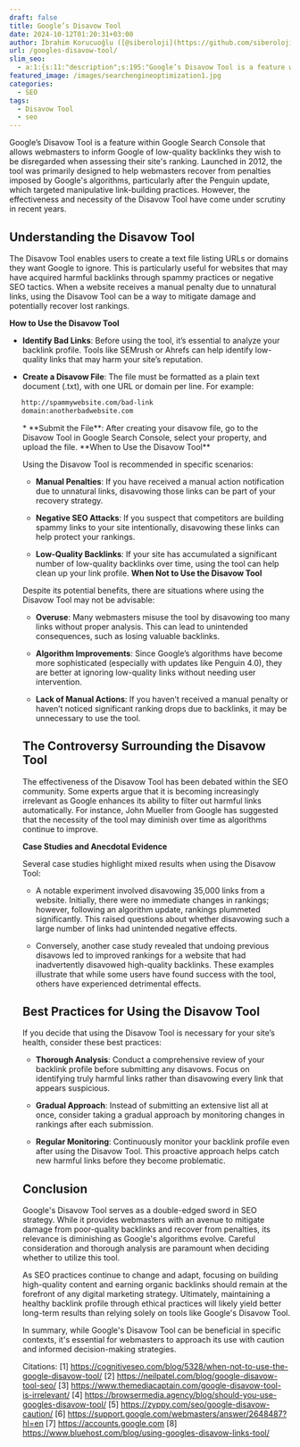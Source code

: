 ```yaml
---
draft: false
title: Google’s Disavow Tool
date: 2024-10-12T01:20:31+03:00
author: İbrahim Korucuoğlu ([@siberoloji](https://github.com/siberoloji))
url: /googles-disavow-tool/
slim_seo:
  - a:1:{s:11:"description";s:195:"Google’s Disavow Tool is a feature within Google Search Console that allows webmasters to inform Google of low-quality backlinks they wish to be disregarded when assessing their site's ranking.";}
featured_image: /images/searchengineoptimization1.jpg
categories:
  - SEO
tags:
  - Disavow Tool
  - seo
---
```

Google’s Disavow Tool is a feature within Google Search Console that allows webmasters to inform Google of low-quality backlinks they wish to be disregarded when assessing their site's ranking. Launched in 2012, the tool was primarily designed to help webmasters recover from penalties imposed by Google's algorithms, particularly after the Penguin update, which targeted manipulative link-building practices. However, the effectiveness and necessity of the Disavow Tool have come under scrutiny in recent years.

## Understanding the Disavow Tool

The Disavow Tool enables users to create a text file listing URLs or domains they want Google to ignore. This is particularly useful for websites that may have acquired harmful backlinks through spammy practices or negative SEO tactics. When a website receives a manual penalty due to unnatural links, using the Disavow Tool can be a way to mitigate damage and potentially recover lost rankings.

**How to Use the Disavow Tool**
* **Identify Bad Links**: Before using the tool, it’s essential to analyze your backlink profile. Tools like SEMrush or Ahrefs can help identify low-quality links that may harm your site’s reputation.

* **Create a Disavow File**: The file must be formatted as a plain text document (.txt), with one URL or domain per line. For example:

```bash
   http://spammywebsite.com/bad-link
   domain:anotherbadwebsite.com
```
<!-- wp:list {"ordered":true,"start":3} -->
<ol start="3" class="wp-block-list">* **Submit the File**: After creating your disavow file, go to the Disavow Tool in Google Search Console, select your property, and upload the file.
**When to Use the Disavow Tool**

Using the Disavow Tool is recommended in specific scenarios:
* **Manual Penalties**: If you have received a manual action notification due to unnatural links, disavowing those links can be part of your recovery strategy.

* **Negative SEO Attacks**: If you suspect that competitors are building spammy links to your site intentionally, disavowing these links can help protect your rankings.

* **Low-Quality Backlinks**: If your site has accumulated a significant number of low-quality backlinks over time, using the tool can help clean up your link profile.
**When Not to Use the Disavow Tool**

Despite its potential benefits, there are situations where using the Disavow Tool may not be advisable:
* **Overuse**: Many webmasters misuse the tool by disavowing too many links without proper analysis. This can lead to unintended consequences, such as losing valuable backlinks.

* **Algorithm Improvements**: Since Google’s algorithms have become more sophisticated (especially with updates like Penguin 4.0), they are better at ignoring low-quality links without needing user intervention.

* **Lack of Manual Actions**: If you haven’t received a manual penalty or haven’t noticed significant ranking drops due to backlinks, it may be unnecessary to use the tool.
## The Controversy Surrounding the Disavow Tool

The effectiveness of the Disavow Tool has been debated within the SEO community. Some experts argue that it is becoming increasingly irrelevant as Google enhances its ability to filter out harmful links automatically. For instance, John Mueller from Google has suggested that the necessity of the tool may diminish over time as algorithms continue to improve.

**Case Studies and Anecdotal Evidence**

Several case studies highlight mixed results when using the Disavow Tool:
* A notable experiment involved disavowing 35,000 links from a website. Initially, there were no immediate changes in rankings; however, following an algorithm update, rankings plummeted significantly. This raised questions about whether disavowing such a large number of links had unintended negative effects.

* Conversely, another case study revealed that undoing previous disavows led to improved rankings for a website that had inadvertently disavowed high-quality backlinks.
These examples illustrate that while some users have found success with the tool, others have experienced detrimental effects.

## Best Practices for Using the Disavow Tool

If you decide that using the Disavow Tool is necessary for your site’s health, consider these best practices:
* **Thorough Analysis**: Conduct a comprehensive review of your backlink profile before submitting any disavows. Focus on identifying truly harmful links rather than disavowing every link that appears suspicious.

* **Gradual Approach**: Instead of submitting an extensive list all at once, consider taking a gradual approach by monitoring changes in rankings after each submission.

* **Regular Monitoring**: Continuously monitor your backlink profile even after using the Disavow Tool. This proactive approach helps catch new harmful links before they become problematic.
## Conclusion

Google's Disavow Tool serves as a double-edged sword in SEO strategy. While it provides webmasters with an avenue to mitigate damage from poor-quality backlinks and recover from penalties, its relevance is diminishing as Google's algorithms evolve. Careful consideration and thorough analysis are paramount when deciding whether to utilize this tool.

As SEO practices continue to change and adapt, focusing on building high-quality content and earning organic backlinks should remain at the forefront of any digital marketing strategy. Ultimately, maintaining a healthy backlink profile through ethical practices will likely yield better long-term results than relying solely on tools like Google's Disavow Tool.

In summary, while Google's Disavow Tool can be beneficial in specific contexts, it's essential for webmasters to approach its use with caution and informed decision-making strategies.

Citations: [1] https://cognitiveseo.com/blog/5328/when-not-to-use-the-google-disavow-tool/ [2] https://neilpatel.com/blog/google-disavow-tool-seo/ [3] https://www.themediacaptain.com/google-disavow-tool-is-irrelevant/ [4] https://browsermedia.agency/blog/should-you-use-googles-disavow-tool/ [5] https://zyppy.com/seo/google-disavow-caution/ [6] https://support.google.com/webmasters/answer/2648487?hl=en [7] https://accounts.google.com [8] https://www.bluehost.com/blog/using-googles-disavow-links-tool/
